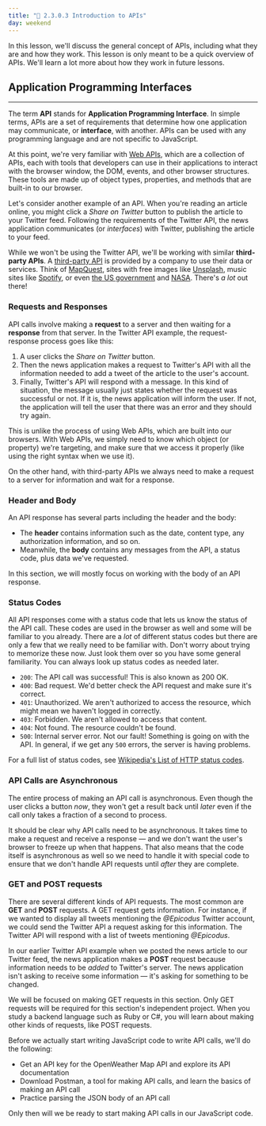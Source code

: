```yaml
---
title: "📓 2.3.0.3 Introduction to APIs"
day: weekend
---
```


In this lesson, we'll discuss the general concept of APIs, including what they are and how they work. This lesson is only meant to be a quick overview of APIs. We'll learn a lot more about how they work in future lessons.

## Application Programming Interfaces
---

The term **API** stands for **Application Programming Interface**. In simple terms, APIs are a set of requirements that determine how one application may communicate, or **interface**, with another. APIs can be used with any programming language and are not specific to JavaScript.

At this point, we're very familiar with [Web APIs](https://developer.mozilla.org/en-US/docs/Web/API), which are a collection of APIs, each with tools that developers can use in their applications to interact with the browser window, the DOM, events, and other browser structures. These tools are made up of object types, properties, and methods that are built-in to our browser.

Let's consider another example of an API. When you're reading an article online, you might click a _Share on Twitter_ button to publish the article to your Twitter feed. Following the requirements of the Twitter API, the news application communicates (or _interfaces_) with Twitter, publishing the article to your feed. 

While we won't be using the Twitter API, we'll be working with similar **third-party APIs**. A [third-party API](https://developer.mozilla.org/en-US/docs/Learn/JavaScript/Client-side_web_APIs/Third_party_APIs) is provided by a company to use their data or services. Think of [MapQuest](https://developer.mapquest.com/), sites with free images like [Unsplash](https://unsplash.com/developers), music sites like [Spotify](https://developer.spotify.com/documentation/web-api/), or even [the US government](https://data.gov/developers/apis/index.html) and [NASA](https://api.nasa.gov/). There's _a lot_ out there!  

### Requests and Responses

API calls involve making a **request** to a server and then waiting for a **response** from that server. In the Twitter API example, the request-response process goes like this:

1. A user clicks the _Share on Twitter_ button. 
2. Then the news application makes a request to Twitter's API with all the information needed to add a tweet of the article to the user's account. 
3. Finally, Twitter's API will respond with a message. In this kind of situation, the message usually just states whether the request was successful or not. If it is, the news application will inform the user. If not, the application will tell the user that there was an error and they should try again.

This is unlike the process of using Web APIs, which are built into our browsers. With Web APIs, we simply need to know which object (or property) we're targeting, and make sure that we access it properly (like using the right syntax when we use it).

On the other hand, with third-party APIs we always need to make a request to a server for information and wait for a response.

### Header and Body

An API response has several parts including the header and the body: 

* The **header** contains information such as the date, content type, any authorization information, and so on. 
* Meanwhile, the **body** contains any messages from the API, a status code, plus data we've requested. 

In this section, we will mostly focus on working with the body of an API response.

### Status Codes

All API responses come with a status code that lets us know the status of the API call. These codes are used in the browser as well and some will be familiar to you already. There are a _lot_ of different status codes but there are only a few that we really need to be familiar with. Don't worry about trying to memorize these now. Just look them over so you have some general familiarity. You can always look up status codes as needed later.

* `200`: The API call was successful! This is also known as 200 OK.
* `400`: Bad request. We'd better check the API request and make sure it's correct.
* `401`: Unauthorized. We aren't authorized to access the resource, which might mean we haven't logged in correctly.
* `403`: Forbidden. We aren't allowed to access that content.
* `404`: Not found. The resource couldn't be found.
* `500`: Internal server error. Not our fault! Something is going on with the API. In general, if we get any `500` errors, the server is having problems.

For a full list of status codes, see [Wikipedia's List of HTTP status codes](https://en.wikipedia.org/wiki/List_of_HTTP_status_codes).

### API Calls are Asynchronous

The entire process of making an API call is asynchronous. Even though the user clicks a button _now_, they won't get a result back until _later_ even if the call only takes a fraction of a second to process. 

It should be clear why API calls need to be asynchronous. It takes time to make a request and receive a response — and we don't want the user's browser to freeze up when that happens. That also means that the code itself is asynchronous as well so we need to handle it with special code to ensure that we don't handle API requests until _after_ they are complete.

### GET and POST requests

There are several different kinds of API requests. The most common are **GET** and **POST** requests. A GET request gets information. For instance, if we wanted to display all tweets mentioning the _@Epicodus_ Twitter account, we could send the Twitter API a request asking for this information. The Twitter API will respond with a list of tweets mentioning _@Epicodus_.

In our earlier Twitter API example when we posted the news article to our Twitter feed, the news application makes a **POST** request because information needs to be _added_ to Twitter's server. The news application isn't asking to receive some information — it's asking for something to be changed.

We will be focused on making GET requests in this section. Only GET requests will be required for this section's independent project. When you study a backend language such as Ruby or C#, you will learn about making other kinds of requests, like POST requests.

Before we actually start writing JavaScript code to write API calls, we'll do the following:

* Get an API key for the OpenWeather Map API and explore its API documentation
* Download Postman, a tool for making API calls, and learn the basics of making an API call
* Practice parsing the JSON body of an API call

Only then will we be ready to start making API calls in our JavaScript code.
